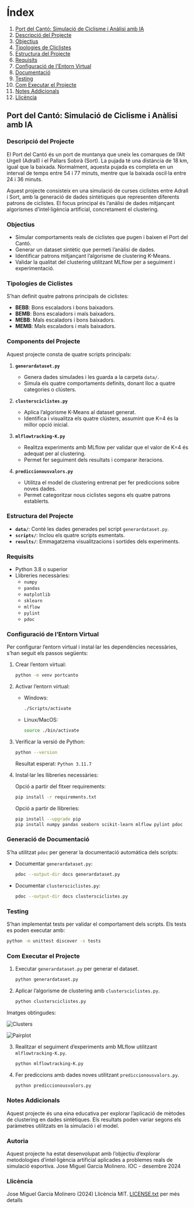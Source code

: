 # Índex
1. [Port del Cantó: Simulació de Ciclisme i Anàlisi amb IA](#portcanto)
2. [Descripció del Projecte](#descripcio)
3. [Objectius](#objectius)
4. [Tipologies de Cliclistes](#tipologies)
5. [Estructura del Projecte](#estructura)
6. [Requisits](#requisits)
7. [Configuració de l'Entorn Virtual](#configuracio)
8. [Documentació](#documentacio)
9. [Testing](#testing)
10. [Com Executar el Projecte](#execucio)
11. [Notes Addicionals](#notes)
12. [Llicència](#licence)

## Port del Cantó: Simulació de Ciclisme i Anàlisi amb IA <a name="portcanto"></a>

### Descripció del Projecte <a name="descripcio"></a>
El Port del Cantó és un port de muntanya que uneix les comarques de l’Alt Urgell (Adrall) i el Pallars Sobirà (Sort). La pujada té una distància de 18 km, igual que la baixada. Normalment, aquesta pujada es completa en un interval de temps entre 54 i 77 minuts, mentre que la baixada oscil·la entre 24 i 36 minuts.

Aquest projecte consisteix en una simulació de curses ciclistes entre Adrall i Sort, amb la generació de dades sintètiques que representen diferents patrons de ciclistes. El focus principal és l’anàlisi de dades mitjançant algorismes d’intel·ligència artificial, concretament el clustering.

### Objectius <a name="objectius"></a>
- Simular comportaments reals de ciclistes que pugen i baixen el Port del Cantó.
- Generar un dataset sintètic que permeti l’anàlisi de dades.
- Identificar patrons mitjançant l’algorisme de clustering K-Means.
- Validar la qualitat del clustering utilitzant MLflow per a seguiment i experimentació.

### Tipologies de Ciclistes <a name="tipologies"></a>
S’han definit quatre patrons principals de ciclistes:
- **BEBB**: Bons escaladors i bons baixadors.
- **BEMB**: Bons escaladors i mals baixadors.
- **MEBB**: Mals escaladors i bons baixadors.
- **MEMB**: Mals escaladors i mals baixadors.

### Components del Projecte <a name="components"></a>
Aquest projecte consta de quatre scripts principals:

1. **`generardataset.py`**
   - Genera dades simulades i les guarda a la carpeta `data/`.
   - Simula els quatre comportaments definits, donant lloc a quatre categories o clústers.

2. **`clustersciclistes.py`**
   - Aplica l’algorisme K-Means al dataset generat.
   - Identifica i visualitza els quatre clústers, assumint que K=4 és la millor opció inicial.

3. **`mlflowtracking-K.py`**
   - Realitza experiments amb MLflow per validar que el valor de K=4 és adequat per al clustering.
   - Permet fer seguiment dels resultats i comparar iteracions.

4. **`prediccionousvalors.py`**
   - Utilitza el model de clustering entrenat per fer prediccions sobre noves dades.
   - Permet categoritzar nous ciclistes segons els quatre patrons establerts.

### Estructura del Projecte <a name="estructura"></a>
- **`data/`**: Conté les dades generades pel script `generardataset.py`.
- **`scripts/`**: Inclou els quatre scripts esmentats.
- **`results/`**: Emmagatzema visualitzacions i sortides dels experiments.

### Requisits <a name="requisits"></a>
- Python 3.8 o superior
- Llibreries necessàries:
  - `numpy`
  - `pandas`
  - `matplotlib`
  - `sklearn`
  - `mlflow`
  - `pylint`
  - `pdoc`

### Configuració de l’Entorn Virtual <a name="configuracio"></a>
Per configurar l’entorn virtual i instal·lar les dependències necessàries, s’han seguit els passos següents:
1. Crear l’entorn virtual:
   ```bash
   python -m venv portcanto
   ```
2. Activar l’entorn virtual:
   - Windows:
     ```bash
     ./Scripts/activate
     ```
   - Linux/MacOS:
     ```bash
     source ./bin/activate
     ```
3. Verificar la versió de Python:
   ```bash
   python --version
   ```
   Resultat esperat: `Python 3.11.7`

4. Instal·lar les llibreries necessàries:
   
   Opció a partir del fitxer requirements:

   ```bash
   pip install -r requirements.txt
   ```
   
   Opció a partir de llibreries:

   ```bash
   pip install --upgrade pip
   pip install numpy pandas seaborn scikit-learn mlflow pylint pdoc
   ```

### Generació de Documentació <a name="documentacio"></a>
S’ha utilitzat `pdoc` per generar la documentació automàtica dels scripts:
- Documentar `generardataset.py`:
  ```bash
  pdoc --output-dir docs generardataset.py
  ```
- Documentar `clustersciclistes.py`:
  ```bash
  pdoc --output-dir docs clustersciclistes.py
  ```

### Testing <a name="testing"></a>
S’han implementat tests per validar el comportament dels scripts. Els tests es poden executar amb:
```bash
python -m unittest discover -s tests
```

### Com Executar el Projecte <a name="execucio"></a>
1. Executar `generardataset.py` per generar el dataset.
   ```bash
   python generardataset.py
   ```
2. Aplicar l’algorisme de clustering amb `clustersciclistes.py`.
   ```bash
   python clustersciclistes.py
   ```
Imatges obtingudes:

![Clusters](img/clusters.png)

![Pairplot](img/pairplot.png)

3. Realitzar el seguiment d’experiments amb MLflow utilitzant `mlflowtracking-K.py`.
   ```bash
   python mlflowtracking-K.py
   ```
4. Fer prediccions amb dades noves utilitzant `prediccionousvalors.py`.
   ```bash
   python prediccionousvalors.py
   ```

### Notes Addicionals <a name="notes"></a>
Aquest projecte és una eina educativa per explorar l’aplicació de mètodes de clustering en dades sintètiques. Els resultats poden variar segons els paràmetres utilitzats en la simulació i el model.

### Autoria <a name="autoria"></a>
Aquest projecte ha estat desenvolupat amb l’objectiu d’explorar metodologies d’intel·ligència artificial aplicades a problemes reals de simulació esportiva. Jose Miguel Garcia Molinero. IOC - desembre 2024

### Llicència <a name="licence"></a>
Jose Miguel Garcia Molinero (2024)
Llicència MIT. [LICENSE.txt](LICENSE.txt) per més detalls
